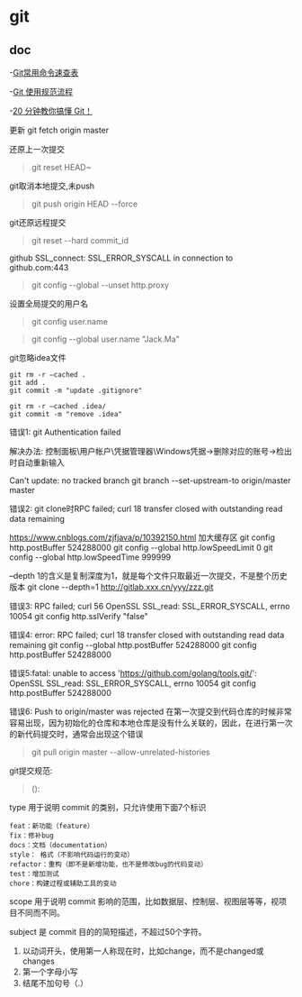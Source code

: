 # git

## doc
-[Git常用命令速查表](https://mp.weixin.qq.com/s/k4tU8snvssyKJ2WkvkFrZA)

-[Git 使用规范流程](https://mp.weixin.qq.com/s/_safn17a6C6PP852IFkK-A)

-[20 分钟教你搞懂 Git！](https://mp.weixin.qq.com/s/ShunINXYybKftmPUcQsrxA)

更新
git fetch origin master

还原上一次提交 
> git reset HEAD~

git取消本地提交,未push
> git push origin HEAD --force

git还原远程提交
> git reset --hard commit_id

github SSL_connect: SSL_ERROR_SYSCALL in connection to github.com:443
> git config --global --unset http.proxy

设置全局提交的用户名 

> git config user.name

> git config --global user.name "Jack.Ma"

git忽略idea文件
```
git rm -r –cached .
git add .	
git commit -m "update .gitignore"

git rm -r –cached .idea/ 
git commit -m "remove .idea" 
```

错误1:
git Authentication failed

解决办法: 控制面板\用户帐户\凭据管理器\Windows凭据->删除对应的账号->检出时自动重新输入

Can't update: no tracked branch
git branch --set-upstream-to origin/master master

错误2:
git clone时RPC failed; curl 18 transfer closed with outstanding read data remaining

https://www.cnblogs.com/zjfjava/p/10392150.html
加大缓存区
git config http.postBuffer 524288000
git config --global http.lowSpeedLimit 0
git config --global http.lowSpeedTime 999999

–depth 1的含义是复制深度为1，就是每个文件只取最近一次提交，不是整个历史版本
git clone --depth=1 http://gitlab.xxx.cn/yyy/zzz.git

错误3: RPC failed; curl 56 OpenSSL SSL_read: SSL_ERROR_SYSCALL, errno 10054
 git config  http.sslVerify "false"



错误4: error: RPC failed; curl 18 transfer closed with outstanding read data remaining
 git config --global http.postBuffer 524288000
 git config http.postBuffer 524288000

错误5:fatal: unable to access 'https://github.com/golang/tools.git/': OpenSSL SSL_read: SSL_ERROR_SYSCALL, errno 10054
git config http.postBuffer 524288000

错误6: Push to origin/master was rejected 
在第一次提交到代码仓库的时候非常容易出现，因为初始化的仓库和本地仓库是没有什么关联的，因此，在进行第一次的新代码提交时，通常会出现这个错误
> git pull origin master --allow-unrelated-histories

git提交规范:
> <type>(<scope>): <subject>

type
    用于说明 commit 的类别，只允许使用下面7个标识
    
    feat：新功能（feature）
    fix：修补bug
    docs：文档（documentation）
    style： 格式（不影响代码运行的变动）
    refactor：重构（即不是新增功能，也不是修改bug的代码变动）
    test：增加测试
    chore：构建过程或辅助工具的变动

scope
    用于说明 commit 影响的范围，比如数据层、控制层、视图层等等，视项目不同而不同。

subject
    是 commit 目的的简短描述，不超过50个字符。    
    
1. 以动词开头，使用第一人称现在时，比如change，而不是changed或changes
2. 第一个字母小写
3. 结尾不加句号（.）    